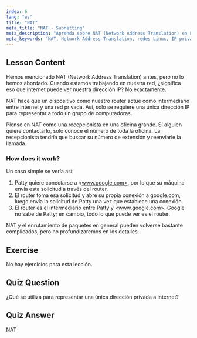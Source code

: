```yaml
---
index: 6
lang: "es"
title: "NAT"
meta_title: "NAT - Subnetting"
meta_description: "Aprenda sobre NAT (Network Address Translation) en Linux, cómo funciona y su papel en la seguridad de la red. Comprenda las IP privadas vs. públicas. Guía de redes de Linux."
meta_keywords: "NAT, Network Address Translation, redes Linux, IP privada, IP pública, tutorial Linux, guía para principiantes"
---
```


## Lesson Content

Hemos mencionado NAT (Network Address Translation) antes, pero no lo hemos abordado. Cuando estamos trabajando en nuestra red, ¿significa eso que internet puede ver nuestra dirección IP? No exactamente.

NAT hace que un dispositivo como nuestro router actúe como intermediario entre internet y una red privada. Así, solo se requiere una única dirección IP para representar a todo un grupo de computadoras.

Piense en NAT como una recepcionista en una oficina grande. Si alguien quiere contactarlo, solo conoce el número de toda la oficina. La recepcionista tendría que buscar su número de extensión y reenviarle la llamada.

### How does it work?

Un caso simple se vería así:

1. Patty quiere conectarse a <www.google.com>, por lo que su máquina envía esta solicitud a través del router.
2. El router toma esa solicitud y abre su propia conexión a google.com, luego envía la solicitud de Patty una vez que establece una conexión.
3. El router es el intermediario entre Patty y <www.google.com>. Google no sabe de Patty; en cambio, todo lo que puede ver es el router.

NAT y el enrutamiento de paquetes en general pueden volverse bastante complicados, pero no profundizaremos en los detalles.

## Exercise

No hay ejercicios para esta lección.

## Quiz Question

¿Qué se utiliza para representar una única dirección privada a internet?

## Quiz Answer

NAT
